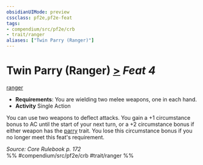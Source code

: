 ```yaml
---
obsidianUIMode: preview
cssclass: pf2e,pf2e-feat
tags:
- compendium/src/pf2e/crb
- trait/ranger
aliases: ["Twin Parry (Ranger)"]
---
```

# Twin Parry (Ranger)  [>](rules/core-rulebook/chapter-9-playing-the-game.md#Actions "Single Action") *Feat 4*  
[ranger](rules/traits/ranger.md)  

- **Requirements**: You are wielding two melee weapons, one in each hand.
- **Activity** Single Action

You can use two weapons to deflect attacks. You gain a +1 circumstance bonus to AC until the start of your next turn, or a +2 circumstance bonus if either weapon has the [parry](rules/traits/parry.md) trait. You lose this circumstance bonus if you no longer meet this feat's requirement.

*Source: Core Rulebook p. 172*  
%% #compendium/src/pf2e/crb #trait/ranger %%